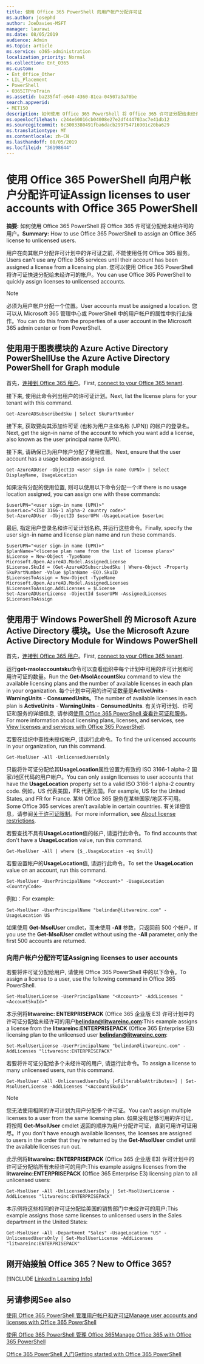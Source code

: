 ```yaml
---
title: 使用 Office 365 PowerShell 向用户帐户分配许可证
ms.author: josephd
author: JoeDavies-MSFT
manager: laurawi
ms.date: 08/05/2019
audience: Admin
ms.topic: article
ms.service: o365-administration
localization_priority: Normal
ms.collection: Ent_O365
ms.custom:
- Ent_Office_Other
- LIL_Placement
- PowerShell
- O365ITProTrain
ms.assetid: ba235f4f-e640-4360-81ea-04507a3a70be
search.appverid:
- MET150
description: 如何使用 Office 365 PowerShell 将 Office 365 许可证分配给未经许可的用户。
ms.openlocfilehash: c244e60016cb04008e27e2df444703ac7e41db12
ms.sourcegitcommit: 6c3003380491fba6dacb299754716901c20ba629
ms.translationtype: MT
ms.contentlocale: zh-CN
ms.lasthandoff: 08/05/2019
ms.locfileid: "36198644"
---
```

# <a name="assign-licenses-to-user-accounts-with-office-365-powershell"></a><span data-ttu-id="7fa92-103">使用 Office 365 PowerShell 向用户帐户分配许可证</span><span class="sxs-lookup"><span data-stu-id="7fa92-103">Assign licenses to user accounts with Office 365 PowerShell</span></span>

<span data-ttu-id="7fa92-104">**摘要:** 如何使用 Office 365 PowerShell 将 Office 365 许可证分配给未经许可的用户。</span><span class="sxs-lookup"><span data-stu-id="7fa92-104">**Summary:**  How to use Office 365 PowerShell to assign an Office 365 license to unlicensed users.</span></span>
  
<span data-ttu-id="7fa92-105">用户在向其帐户分配许可计划中的许可证之前, 不能使用任何 Office 365 服务。</span><span class="sxs-lookup"><span data-stu-id="7fa92-105">Users can't use any Office 365 services until their account has been assigned a license from a licensing plan.</span></span> <span data-ttu-id="7fa92-106">您可以使用 Office 365 PowerShell 将许可证快速分配给未经许可的帐户。</span><span class="sxs-lookup"><span data-stu-id="7fa92-106">You can use Office 365 PowerShell to quickly assign licenses to unlicensed accounts.</span></span> 

>[!Note]
><span data-ttu-id="7fa92-107">必须为用户帐户分配一个位置。</span><span class="sxs-lookup"><span data-stu-id="7fa92-107">User accounts must be assigned a location.</span></span> <span data-ttu-id="7fa92-108">您可以从 Microsoft 365 管理中心或 PowerShell 中的用户帐户的属性中执行此操作。</span><span class="sxs-lookup"><span data-stu-id="7fa92-108">You can do this from the properties of a user account in the Microsoft 365 admin center or from PowerShell.</span></span>
>

## <a name="use-the-azure-active-directory-powershell-for-graph-module"></a><span data-ttu-id="7fa92-109">使用用于图表模块的 Azure Active Directory PowerShell</span><span class="sxs-lookup"><span data-stu-id="7fa92-109">Use the Azure Active Directory PowerShell for Graph module</span></span>

<span data-ttu-id="7fa92-110">首先，[连接到 Office 365 租户](connect-to-office-365-powershell.md#connect-with-the-azure-active-directory-powershell-for-graph-module)。</span><span class="sxs-lookup"><span data-stu-id="7fa92-110">First, [connect to your Office 365 tenant](connect-to-office-365-powershell.md#connect-with-the-azure-active-directory-powershell-for-graph-module).</span></span>
  

<span data-ttu-id="7fa92-111">接下来, 使用此命令列出租户的许可证计划。</span><span class="sxs-lookup"><span data-stu-id="7fa92-111">Next, list the license plans for your tenant with this command.</span></span>

```
Get-AzureADSubscribedSku | Select SkuPartNumber
```

<span data-ttu-id="7fa92-112">接下来, 获取要向其添加许可证 (也称为用户主体名称 (UPN)) 的帐户的登录名。</span><span class="sxs-lookup"><span data-stu-id="7fa92-112">Next, get the sign-in name of the account to which you want add a license, also known as the user principal name (UPN).</span></span>

<span data-ttu-id="7fa92-113">接下来, 请确保已为用户帐户分配了使用位置。</span><span class="sxs-lookup"><span data-stu-id="7fa92-113">Next, ensure that the user account has a usage location assigned.</span></span>

```
Get-AzureADUser -ObjectID <user sign-in name (UPN)> | Select DisplayName, UsageLocation
```

<span data-ttu-id="7fa92-114">如果没有分配的使用位置, 则可以使用以下命令分配一个:</span><span class="sxs-lookup"><span data-stu-id="7fa92-114">If there is no usage location assigned, you can assign one with these commands:</span></span>

```
$userUPN="<user sign-in name (UPN)>"
$userLoc="<ISO 3166-1 alpha-2 country code>"
Set-AzureADUser -ObjectID $userUPN -UsageLocation $userLoc
```

<span data-ttu-id="7fa92-115">最后, 指定用户登录名和许可证计划名称, 并运行这些命令。</span><span class="sxs-lookup"><span data-stu-id="7fa92-115">Finally, specify the user sign-in name and license plan name and run these commands.</span></span>

```
$userUPN="<user sign-in name (UPN)>"
$planName="<license plan name from the list of license plans>"
$License = New-Object -TypeName Microsoft.Open.AzureAD.Model.AssignedLicense
$License.SkuId = (Get-AzureADSubscribedSku | Where-Object -Property SkuPartNumber -Value $planName -EQ).SkuID
$LicensesToAssign = New-Object -TypeName Microsoft.Open.AzureAD.Model.AssignedLicenses
$LicensesToAssign.AddLicenses = $License
Set-AzureADUserLicense -ObjectId $userUPN -AssignedLicenses $LicensesToAssign
```

## <a name="use-the-microsoft-azure-active-directory-module-for-windows-powershell"></a><span data-ttu-id="7fa92-116">使用用于 Windows PowerShell 的 Microsoft Azure Active Directory 模块。</span><span class="sxs-lookup"><span data-stu-id="7fa92-116">Use the Microsoft Azure Active Directory Module for Windows PowerShell</span></span>

<span data-ttu-id="7fa92-117">首先，[连接到 Office 365 租户](connect-to-office-365-powershell.md#connect-with-the-microsoft-azure-active-directory-module-for-windows-powershell)。</span><span class="sxs-lookup"><span data-stu-id="7fa92-117">First, [connect to your Office 365 tenant](connect-to-office-365-powershell.md#connect-with-the-microsoft-azure-active-directory-module-for-windows-powershell).</span></span>

<span data-ttu-id="7fa92-118">运行**get-msolaccountsku**命令可以查看组织中每个计划中可用的许可计划和可用许可证的数量。</span><span class="sxs-lookup"><span data-stu-id="7fa92-118">Run the **Get-MsolAccountSku** command to view the available licensing plans and the number of available licenses in each plan in your organization.</span></span> <span data-ttu-id="7fa92-119">每个计划中可用的许可证数量是**ActiveUnits** - **WarningUnits** - **ConsumedUnits**。</span><span class="sxs-lookup"><span data-stu-id="7fa92-119">The number of available licenses in each plan is **ActiveUnits** - **WarningUnits** - **ConsumedUnits**.</span></span> <span data-ttu-id="7fa92-120">有关许可计划、许可证和服务的详细信息, 请参阅[使用 Office 365 PowerShell 查看许可证和服务](view-licenses-and-services-with-office-365-powershell.md)。</span><span class="sxs-lookup"><span data-stu-id="7fa92-120">For more information about licensing plans, licenses, and services, see [View licenses and services with Office 365 PowerShell](view-licenses-and-services-with-office-365-powershell.md).</span></span>
    
<span data-ttu-id="7fa92-121">若要在组织中查找未授权帐户, 请运行此命令。</span><span class="sxs-lookup"><span data-stu-id="7fa92-121">To find the unlicensed accounts in your organization, run this command.</span></span>

```
Get-MsolUser -All -UnlicensedUsersOnly
```

<span data-ttu-id="7fa92-122">只能将许可证分配给其**UsageLocation**属性设置为有效的 ISO 3166-1 alpha-2 国家/地区代码的用户帐户。</span><span class="sxs-lookup"><span data-stu-id="7fa92-122">You can only assign licenses to user accounts that have the **UsageLocation** property set to a valid ISO 3166-1 alpha-2 country code.</span></span> <span data-ttu-id="7fa92-123">例如，US 代表美国，FR 代表法国。</span><span class="sxs-lookup"><span data-stu-id="7fa92-123">For example, US for the United States, and FR for France.</span></span> <span data-ttu-id="7fa92-124">某些 Office 365 服务在某些国家/地区不可用。</span><span class="sxs-lookup"><span data-stu-id="7fa92-124">Some Office 365 services aren't available in certain countries.</span></span> <span data-ttu-id="7fa92-125">有关详细信息，请参阅[关于许可证限制](https://go.microsoft.com/fwlink/p/?LinkId=691730)。</span><span class="sxs-lookup"><span data-stu-id="7fa92-125">For more information, see [About license restrictions](https://go.microsoft.com/fwlink/p/?LinkId=691730).</span></span>
    
<span data-ttu-id="7fa92-126">若要查找不具有**UsageLocation**值的帐户, 请运行此命令。</span><span class="sxs-lookup"><span data-stu-id="7fa92-126">To find accounts that don't have a **UsageLocation** value, run this command.</span></span>

```
Get-MsolUser -All | where {$_.UsageLocation -eq $null}
```

<span data-ttu-id="7fa92-127">若要设置帐户的**UsageLocation**值, 请运行此命令。</span><span class="sxs-lookup"><span data-stu-id="7fa92-127">To set the **UsageLocation** value on an account, run this command.</span></span>

```
Set-MsolUser -UserPrincipalName "<Account>" -UsageLocation <CountryCode>
```

<span data-ttu-id="7fa92-128">例如：</span><span class="sxs-lookup"><span data-stu-id="7fa92-128">For example:</span></span>

```
Set-MsolUser -UserPrincipalName "belindan@litwareinc.com" -UsageLocation US
```
    
<span data-ttu-id="7fa92-129">如果使用 **Get-MsolUser** cmdlet，而未使用 **-All** 参数，只返回前 500 个帐户。</span><span class="sxs-lookup"><span data-stu-id="7fa92-129">If you use the **Get-MsolUser** cmdlet without using the **-All** parameter, only the first 500 accounts are returned.</span></span>

### <a name="assigning-licenses-to-user-accounts"></a><span data-ttu-id="7fa92-130">向用户帐户分配许可证</span><span class="sxs-lookup"><span data-stu-id="7fa92-130">Assigning licenses to user accounts</span></span>
    
<span data-ttu-id="7fa92-131">若要将许可证分配给用户, 请使用 Office 365 PowerShell 中的以下命令。</span><span class="sxs-lookup"><span data-stu-id="7fa92-131">To assign a license to a user, use the following command in Office 365 PowerShell.</span></span>
  
```
Set-MsolUserLicense -UserPrincipalName "<Account>" -AddLicenses "<AccountSkuId>"
```

<span data-ttu-id="7fa92-132">本示例将**litwareinc: ENTERPRISEPACK** (Office 365 企业版 E3) 许可计划中的许可证分配给未经许可的用户**belindan@litwareinc.com**:</span><span class="sxs-lookup"><span data-stu-id="7fa92-132">This example assigns a license from the **litwareinc:ENTERPRISEPACK** (Office 365 Enterprise E3) licensing plan to the unlicensed user **belindan@litwareinc.com**:</span></span>
  
```
Set-MsolUserLicense -UserPrincipalName "belindan@litwareinc.com" -AddLicenses "litwareinc:ENTERPRISEPACK"
```

<span data-ttu-id="7fa92-133">若要将许可证分配给多个未经许可的用户, 请运行此命令。</span><span class="sxs-lookup"><span data-stu-id="7fa92-133">To assign a license to many unlicensed users, run this command.</span></span>
  
```
Get-MsolUser -All -UnlicensedUsersOnly [<FilterableAttributes>] | Set-MsolUserLicense -AddLicenses "<AccountSkuId>"
```
  
>[!Note]
><span data-ttu-id="7fa92-134">您无法使用相同的许可计划为用户分配多个许可证。</span><span class="sxs-lookup"><span data-stu-id="7fa92-134">You can't assign multiple licenses to a user from the same licensing plan.</span></span> <span data-ttu-id="7fa92-135">如果没有足够可用的许可证，将按照 **Get-MsolUser** cmdlet 返回的顺序为用户分配许可证，直到可用许可证用尽。</span><span class="sxs-lookup"><span data-stu-id="7fa92-135">If you don't have enough available licenses, the licenses are assigned to users in the order that they're returned by the **Get-MsolUser** cmdlet until the available licenses run out.</span></span>
>

<span data-ttu-id="7fa92-136">此示例将**litwareinc: ENTERPRISEPACK** (Office 365 企业版 E3) 许可计划中的许可证分配给所有未经许可的用户:</span><span class="sxs-lookup"><span data-stu-id="7fa92-136">This example assigns licenses from the **litwareinc:ENTERPRISEPACK** (Office 365 Enterprise E3) licensing plan to all unlicensed users:</span></span>
  
```
Get-MsolUser -All -UnlicensedUsersOnly | Set-MsolUserLicense -AddLicenses "litwareinc:ENTERPRISEPACK"
```

<span data-ttu-id="7fa92-137">本示例将这些相同的许可证分配给美国的销售部门中未经许可的用户:</span><span class="sxs-lookup"><span data-stu-id="7fa92-137">This example assigns those same licenses to unlicensed users in the Sales department in the United States:</span></span>
  
```
Get-MsolUser -All -Department "Sales" -UsageLocation "US" -UnlicensedUsersOnly | Set-MsolUserLicense -AddLicenses "litwareinc:ENTERPRISEPACK"
```
  
## <a name="new-to-office-365"></a><span data-ttu-id="7fa92-138">刚开始接触 Office 365？</span><span class="sxs-lookup"><span data-stu-id="7fa92-138">New to Office 365?</span></span>

[!INCLUDE [LinkedIn Learning Info](../common/office/linkedin-learning-info.md)]

## <a name="see-also"></a><span data-ttu-id="7fa92-139">另请参阅</span><span class="sxs-lookup"><span data-stu-id="7fa92-139">See also</span></span>

[<span data-ttu-id="7fa92-140">使用 Office 365 PowerShell 管理用户帐户和许可证</span><span class="sxs-lookup"><span data-stu-id="7fa92-140">Manage user accounts and licenses with Office 365 PowerShell</span></span>](manage-user-accounts-and-licenses-with-office-365-powershell.md)
  
[<span data-ttu-id="7fa92-141">使用 Office 365 PowerShell 管理 Office 365</span><span class="sxs-lookup"><span data-stu-id="7fa92-141">Manage Office 365 with Office 365 PowerShell</span></span>](manage-office-365-with-office-365-powershell.md)
  
[<span data-ttu-id="7fa92-142">Office 365 PowerShell 入门</span><span class="sxs-lookup"><span data-stu-id="7fa92-142">Getting started with Office 365 PowerShell</span></span>](getting-started-with-office-365-powershell.md)
